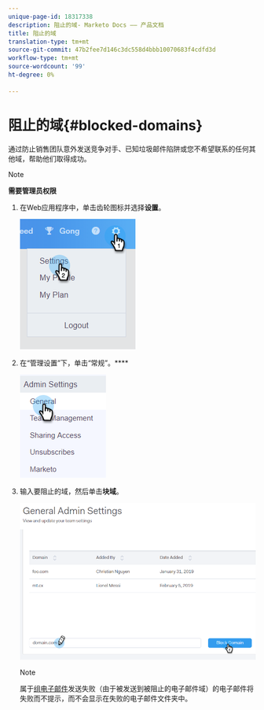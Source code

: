 ```yaml
---
unique-page-id: 18317338
description: 阻止的域- Marketo Docs —— 产品文档
title: 阻止的域
translation-type: tm+mt
source-git-commit: 47b2fee7d146c3dc558d4bbb10070683f4cdfd3d
workflow-type: tm+mt
source-wordcount: '99'
ht-degree: 0%

---
```



# 阻止的域{#blocked-domains}

通过防止销售团队意外发送竞争对手、已知垃圾邮件陷阱或您不希望联系的任何其他域，帮助他们取得成功。

>[!NOTE]
>
>**需要管理员权限**

1. 在Web应用程序中，单击齿轮图标并选择&#x200B;**设置**。

   ![](assets/one-3.png)

1. 在“管理设置”下，单击“常规”。****

   ![](assets/two-3.png)

1. 输入要阻止的域，然后单击&#x200B;**块域**。

   ![](assets/three-3.png)

   >[!NOTE]
   >
   >属于[组电子邮件](http://docs.marketo.com/x/KAQ6Ag)发送失败（由于被发送到被阻止的电子邮件域）的电子邮件将失败而不提示，而不会显示在失败的电子邮件文件夹中。

